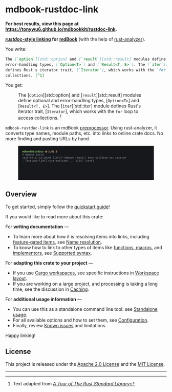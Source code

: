 # mdbook-rustdoc-link

<div class="hidden">

**For best results, view this page at
<https://tonywu6.github.io/mdbookkit/rustdoc-link>.**

</div>

**[_rustdoc_-style linking][rustdoc] for [mdBook]** (with the help of [rust-analyzer]).

You write:

```md
The [`option`][std::option] and [`result`][std::result] modules define optional and
error-handling types, [`Option<T>`] and [`Result<T, E>`]. The [`iter`][std::iter] module
defines Rust's iterator trait, [`Iterator`], which works with the `for` loop to access
collections. [^1]
```

You get:

<figure class="fig-text">

The [`option`][std::option] and [`result`][std::result] modules define optional and
error-handling types, [`Option<T>`] and [`Result<T, E>`]. The [`iter`][std::iter] module
defines Rust's iterator trait, [`Iterator`], which works with the `for` loop to access
collections. [^1]

</figure>

`mdbook-rustdoc-link` is an mdBook [preprocessor]. Using rust-analyzer, it converts type
names, module paths, etc. into links to online crate docs. No more finding and pasting
URLs by hand.

<figure>

![screen recording of mdbook-rustdoc-link during mdbook build](rustdoc-link/media/screencap.webp)

</figure>

## Overview

To get started, simply follow the [quickstart guide](rustdoc-link/getting-started.md)!

If you would like to read more about this crate:

For **writing documentation** —

- To learn more about how it is resolving items into links, including
  [feature-gated items](rustdoc-link/name-resolution.md#feature-gated-items), see
  [Name resolution](rustdoc-link/name-resolution.md).
- To know how to link to other types of items like
  [functions, macros](rustdoc-link/supported-syntax.md#functions-and-macros), and
  [implementors](rustdoc-link/supported-syntax.md#implementors-and-fully-qualified-syntax),
  see [Supported syntax](rustdoc-link/supported-syntax.md).

For **adapting this crate to your project** —

- If you use [Cargo workspaces][workspaces], see specific instructions in
  [Workspace layout](rustdoc-link/workspace-layout.md).
- If you are working on a large project, and processing is taking a long time, see the
  discussion in [Caching](rustdoc-link/caching.md).

For **additional usage information** —

- You can use this as a standalone command line tool: see
  [Standalone usage](rustdoc-link/standalone-usage.md).
- For all available options and how to set them, see
  [Configuration](rustdoc-link/configuration.md).
- Finally, review [Known issues](rustdoc-link/known-issues.md) and limitations.

Happy linking!

## License

This project is released under the [Apache 2.0 License](/LICENSE-APACHE.md) and the
[MIT License](/LICENSE-MIT.md).

---

[^1]: Text adapted from [<cite>A Tour of The Rust Standard Library</cite>][tour]

<!-- prettier-ignore-start -->

[mdBook]: https://rust-lang.github.io/mdBook/
[preprocessor]: https://rust-lang.github.io/mdBook/format/configuration/preprocessors.html
[rust-analyzer]: https://rust-analyzer.github.io/
[rustdoc]: https://doc.rust-lang.org/rustdoc/write-documentation/linking-to-items-by-name.html
[tour]: https://doc.rust-lang.org/stable/std/#a-tour-of-the-rust-standard-library
[workspaces]: https://doc.rust-lang.org/book/ch14-03-cargo-workspaces.html

<!-- prettier-ignore-end -->
